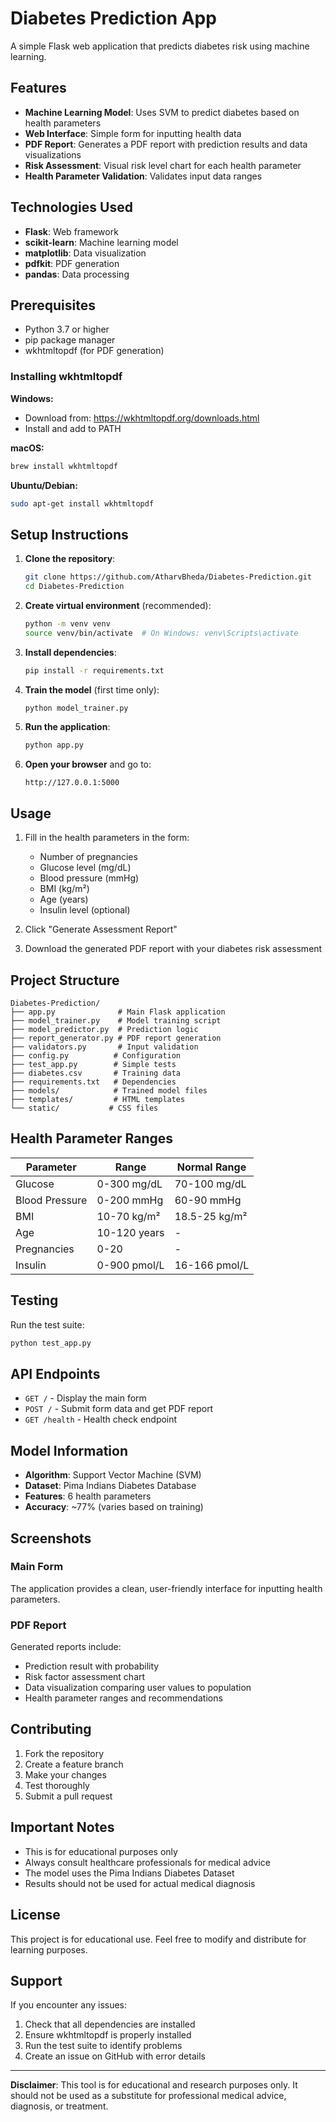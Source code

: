 # Diabetes Prediction App

A simple Flask web application that predicts diabetes risk using machine learning.

## Features

- **Machine Learning Model**: Uses SVM to predict diabetes based on health parameters
- **Web Interface**: Simple form for inputting health data
- **PDF Report**: Generates a PDF report with prediction results and data visualizations
- **Risk Assessment**: Visual risk level chart for each health parameter
- **Health Parameter Validation**: Validates input data ranges

## Technologies Used

- **Flask**: Web framework
- **scikit-learn**: Machine learning model
- **matplotlib**: Data visualization
- **pdfkit**: PDF generation
- **pandas**: Data processing

## Prerequisites

- Python 3.7 or higher
- pip package manager
- wkhtmltopdf (for PDF generation)

### Installing wkhtmltopdf

**Windows:**
- Download from: https://wkhtmltopdf.org/downloads.html
- Install and add to PATH

**macOS:**
```bash
brew install wkhtmltopdf
```

**Ubuntu/Debian:**
```bash
sudo apt-get install wkhtmltopdf
```

## Setup Instructions

1. **Clone the repository**:
   ```bash
   git clone https://github.com/AtharvBheda/Diabetes-Prediction.git
   cd Diabetes-Prediction
   ```

2. **Create virtual environment** (recommended):
   ```bash
   python -m venv venv
   source venv/bin/activate  # On Windows: venv\Scripts\activate
   ```

3. **Install dependencies**:
   ```bash
   pip install -r requirements.txt
   ```

4. **Train the model** (first time only):
   ```bash
   python model_trainer.py
   ```

5. **Run the application**:
   ```bash
   python app.py
   ```

6. **Open your browser** and go to:
   ```
   http://127.0.0.1:5000
   ```

## Usage

1. Fill in the health parameters in the form:
   - Number of pregnancies
   - Glucose level (mg/dL)
   - Blood pressure (mmHg)
   - BMI (kg/m²)
   - Age (years)
   - Insulin level (optional)

2. Click "Generate Assessment Report"

3. Download the generated PDF report with your diabetes risk assessment

## Project Structure

```
Diabetes-Prediction/
├── app.py              # Main Flask application
├── model_trainer.py    # Model training script
├── model_predictor.py  # Prediction logic
├── report_generator.py # PDF report generation
├── validators.py       # Input validation
├── config.py          # Configuration
├── test_app.py        # Simple tests
├── diabetes.csv       # Training data
├── requirements.txt   # Dependencies
├── models/            # Trained model files
├── templates/         # HTML templates
└── static/           # CSS files
```

## Health Parameter Ranges

| Parameter | Range | Normal Range |
|-----------|-------|--------------|
| Glucose | 0-300 mg/dL | 70-100 mg/dL |
| Blood Pressure | 0-200 mmHg | 60-90 mmHg |
| BMI | 10-70 kg/m² | 18.5-25 kg/m² |
| Age | 10-120 years | - |
| Pregnancies | 0-20 | - |
| Insulin | 0-900 pmol/L | 16-166 pmol/L |

## Testing

Run the test suite:
```bash
python test_app.py
```

## API Endpoints

- `GET /` - Display the main form
- `POST /` - Submit form data and get PDF report
- `GET /health` - Health check endpoint

## Model Information

- **Algorithm**: Support Vector Machine (SVM)
- **Dataset**: Pima Indians Diabetes Database
- **Features**: 6 health parameters
- **Accuracy**: ~77% (varies based on training)

## Screenshots

### Main Form
The application provides a clean, user-friendly interface for inputting health parameters.

### PDF Report
Generated reports include:
- Prediction result with probability
- Risk factor assessment chart
- Data visualization comparing user values to population
- Health parameter ranges and recommendations

## Contributing

1. Fork the repository
2. Create a feature branch
3. Make your changes
4. Test thoroughly
5. Submit a pull request

## Important Notes

- This is for educational purposes only
- Always consult healthcare professionals for medical advice
- The model uses the Pima Indians Diabetes Dataset
- Results should not be used for actual medical diagnosis

## License

This project is for educational use. Feel free to modify and distribute for learning purposes.

## Support

If you encounter any issues:
1. Check that all dependencies are installed
2. Ensure wkhtmltopdf is properly installed
3. Run the test suite to identify problems
4. Create an issue on GitHub with error details

---

**Disclaimer**: This tool is for educational and research purposes only. It should not be used as a substitute for professional medical advice, diagnosis, or treatment.
